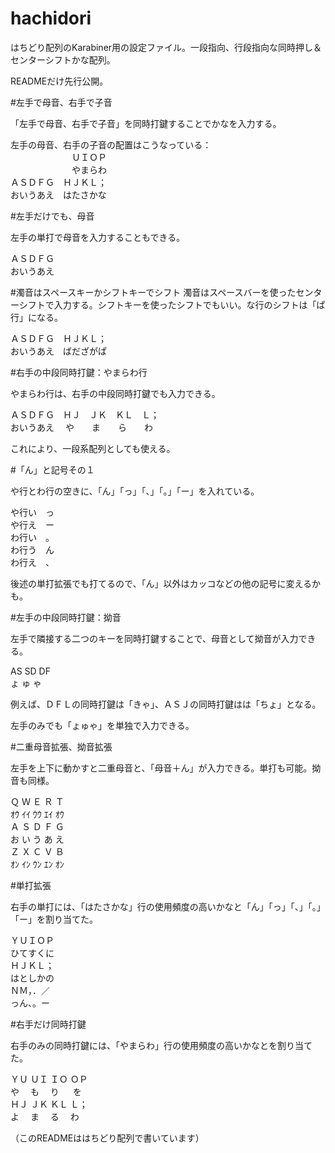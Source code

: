 # hachidori
はちどり配列のKarabiner用の設定ファイル。一段指向、行段指向な同時押し＆センターシフトかな配列。

READMEだけ先行公開。

#左手で母音、右手で子音

「左手で母音、右手で子音」を同時打鍵することでかなを入力する。

左手の母音、右手の子音の配置はこうなっている：  
　　　　　　　ＵＩＯＰ  
　　　　　　　やまらわ  
ＡＳＤＦＧ　ＨＪＫＬ；  
おいうあえ　はたさかな  

#左手だけでも、母音

左手の単打で母音を入力することもできる。

ＡＳＤＦＧ  
おいうあえ

#濁音はスペースキーかシフトキーでシフト
濁音はスペースバーを使ったセンターシフトで入力する。シフトキーを使ったシフトでもいい。な行のシフトは「ぱ行」になる。

ＡＳＤＦＧ　ＨＪＫＬ；  
おいうあえ　ばだざがぱ

#右手の中段同時打鍵：やまらわ行

やまらわ行は、右手の中段同時打鍵でも入力できる。

ＡＳＤＦＧ　ＨＪ　ＪＫ　ＫＬ　Ｌ；  
おいうあえ　 や　　ま　　ら　　わ

これにより、一段系配列としても使える。

#「ん」と記号その１

や行とわ行の空きに、「ん」「っ」「、」「。」「ー」を入れている。

や行い　っ  
や行え　ー  
わ行い　。  
わ行う　ん  
わ行え　、

後述の単打拡張でも打てるので、「ん」以外はカッコなどの他の記号に変えるかも。

#左手の中段同時打鍵：拗音

左手で隣接する二つのキーを同時打鍵することで、母音として拗音が入力できる。

AS SD DF  
ょ ゅ ゃ
 
例えば、ＤＦＬの同時打鍵は「きゃ」、ＡＳＪの同時打鍵はは「ちょ」となる。

左手のみでも「ょゅゃ」を単独で入力できる。

#二重母音拡張、拗音拡張

左手を上下に動かすと二重母音と、「母音＋ん」が入力できる。単打も可能。拗音も同様。

Ｑ Ｗ Ｅ Ｒ Ｔ  
ｵｳ ｲｲ ｳｳ ｴｲ ｵｳ  
Ａ Ｓ Ｄ Ｆ Ｇ  
お い う あ え  
Ｚ Ｘ Ｃ Ｖ Ｂ  
ｵﾝ ｲﾝ ｳﾝ ｴﾝ ｵﾝ

#単打拡張

右手の単打には、「はたさかな」行の使用頻度の高いかなと「ん」「っ」「、」「。」「ー」を割り当てた。

ＹＵＩＯＰ  
ひてすくに  
ＨＪＫＬ；  
はとしかの  
ＮＭ，．／  
っん、。ー

#右手だけ同時打鍵

右手のみの同時打鍵には、「やまらわ」行の使用頻度の高いかなとを割り当てた。

ＹＵ ＵＩ ＩＯ ＯＰ  
や　  も　 り 　 を  
ＨＪ ＪＫ ＫＬ Ｌ；  
よ　  ま　 る　 わ

（このREADMEははちどり配列で書いています）

